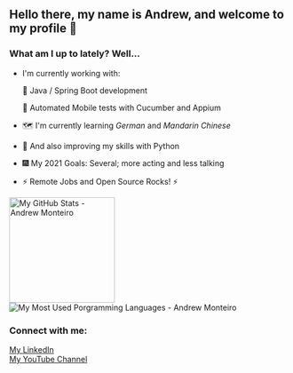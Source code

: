 ## Hello there, my name is Andrew, and welcome to my profile :wave:

### What am I up to lately? Well... 
- I'm currently working with:

    :seedling: Java / Spring Boot development

    🧪 Automated Mobile tests with Cucumber and Appium

- :world_map: I'm currently learning *German* and *Mandarin Chinese*
- :snake: And also improving my skills with Python
- :fireworks: My 2021 Goals: Several; more acting and less talking 
- :zap: Remote Jobs and Open Source Rocks! :zap:
    
<p align="left">
 <img alt="My GitHub Stats - Andrew Monteiro" src="https://github-readme-stats.vercel.app/api?username=andrew-2609&show_icons=true&hide_border=true&theme=tokyonight" height="190"> 
 <img alt="My Most Used Porgramming Languages - Andrew Monteiro" src="https://github-readme-stats.vercel.app/api/top-langs/?username=andrew-2609&layout=compact&hide_border=true&langs_count=8&theme=tokyonight&exclude_repo=Eccezionale-MVC,CorporacaoUmbrella,diversos,projetos">
</p>

### Connect with me:

[My LinkedIn][linkedin]
<br/>
[My YouTube Channel][youtube]

[linkedin]: https://www.linkedin.com/in/andrew-2609/
[youtube]: https://www.youtube.com/channel/UCmQ39rZeUW3dxMiSjm6YX7Q
